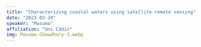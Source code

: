 ```yaml
---
title: "Characterizing coastal waters using satellite remote sensing"
date: "2023-03-24"
speaker: "Masuma"
affiliation: "Uni Cádiz"
img: Masuma-Chowdhury-3.webp
---
```

